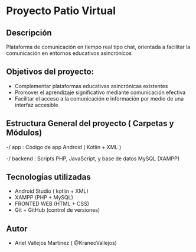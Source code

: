 # Proyecto Patio Virtual

## Descripción

Plataforma de comunicación en tiempo real tipo chat, orientada a facilitar la comunicación en entornos educativos asincrónicos

## Objetivos del proyecto:

* Complementar plataformas educativas asincrónicas existentes
* Promover el aprendizaje significativo mediante comunicación efectiva
* Facilitar el acceso a la comunicación e información por medio de una interfaz accesible

## Estructura General del proyecto ( Carpetas y Módulos)



-/ app : Código de app Android ( Kotlin + XML )



-/ backend : Scripts PHP, JavaScript, y base de datos MySQL (XAMPP)


## Tecnologías utilizadas
 - Android Studio ( kotlin + XML) 
 - XAMPP (PHP + MySQL) 
 - FRONTED WEB (HTML + CSS) 
 - Git + GitHub (control de versiones) 

## Autor
 - Ariel Vallejos Martínez ( @KraneoVallejos)
